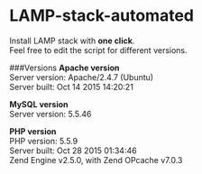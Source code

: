 # LAMP-stack-automated

Install LAMP stack with **one click**.<br />
Feel free to edit the script for different versions. <br />


###Versions
**Apache version**<br />
Server version: Apache/2.4.7 (Ubuntu)<br />
Server built:   Oct 14 2015 14:20:21

**MySQL version**<br />
Server version: 5.5.46

**PHP version**<br />
PHP version: 5.5.9<br />
Server built:  Oct 28 2015 01:34:46<br /> 
Zend Engine v2.5.0, with Zend OPcache v7.0.3





